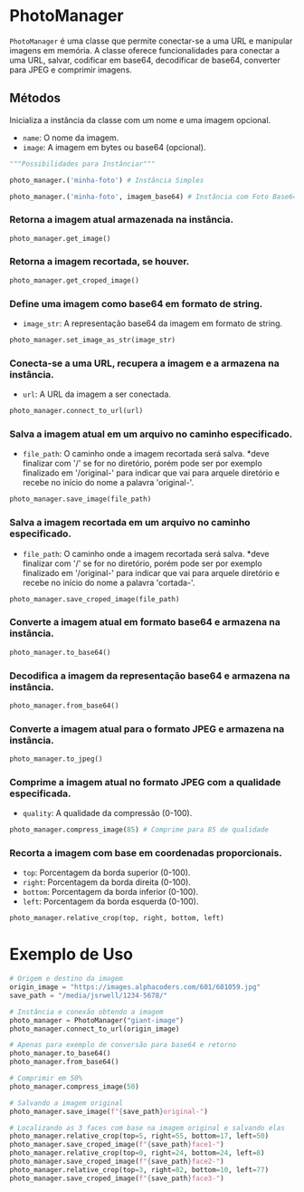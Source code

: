 # PhotoManager

`PhotoManager` é uma classe que permite conectar-se a uma URL e manipular imagens em memória. A classe oferece funcionalidades para conectar a uma URL, salvar, codificar em base64, decodificar de base64, converter para JPEG e comprimir imagens.

## Métodos

Inicializa a instância da classe com um nome e uma imagem opcional.

- `name`: O nome da imagem.
- `image`: A imagem em bytes ou base64 (opcional).

```python
"""Possibilidades para Instânciar"""

photo_manager.('minha-foto') # Instância Simples

photo_manager.('minha-foto', imagem_base64) # Instância com Foto Base64 em str
```


### Retorna a imagem atual armazenada na instância.
```python
photo_manager.get_image()
```

### Retorna a imagem recortada, se houver.
```python
photo_manager.get_croped_image()
```

### Define uma imagem como base64 em formato de string.
- `image_str`: A representação base64 da imagem em formato de string.
```python
photo_manager.set_image_as_str(image_str)
```

### Conecta-se a uma URL, recupera a imagem e a armazena na instância.
- `url`: A URL da imagem a ser conectada.
```python
photo_manager.connect_to_url(url)
```


### Salva a imagem atual em um arquivo no caminho especificado.
- `file_path`: O caminho onde a imagem recortada será salva.
  *deve finalizar com '/' se for no diretório, porém pode ser por exemplo finalizado em '/original-' para indicar que vai para arquele diretório e recebe no início do nome a palavra 'original-'.
```python
photo_manager.save_image(file_path)
```


### Salva a imagem recortada em um arquivo no caminho especificado.
- `file_path`: O caminho onde a imagem recortada será salva.
  *deve finalizar com '/' se for no diretório, porém pode ser por exemplo finalizado em '/original-' para indicar que vai para arquele diretório e recebe no início do nome a palavra 'cortada-'.
```python
photo_manager.save_croped_image(file_path)
```

### Converte a imagem atual em formato base64 e armazena na instância.
```python
photo_manager.to_base64()
```

### Decodifica a imagem da representação base64 e armazena na instância.
```python
photo_manager.from_base64()
```

### Converte a imagem atual para o formato JPEG e armazena na instância.
```python
photo_manager.to_jpeg()
```

### Comprime a imagem atual no formato JPEG com a qualidade especificada.
- `quality`: A qualidade da compressão (0-100).
```python
photo_manager.compress_image(85) # Comprime para 85 de qualidade
```

### Recorta a imagem com base em coordenadas proporcionais.
- `top`: Porcentagem da borda superior (0-100).
- `right`: Porcentagem da borda direita (0-100).
- `bottom`: Porcentagem da borda inferior (0-100).
- `left`: Porcentagem da borda esquerda (0-100).
```python
photo_manager.relative_crop(top, right, bottom, left)
```

# Exemplo de Uso
```python
# Origem e destino da imagem
origin_image = "https://images.alphacoders.com/601/601059.jpg"
save_path = "/media/jsrwell/1234-5678/"

# Instância e conexão obtendo a imagem
photo_manager = PhotoManager("giant-image")
photo_manager.connect_to_url(origin_image)

# Apenas para exemplo de conversão para base64 e retorno
photo_manager.to_base64()  
photo_manager.from_base64()

# Comprimir em 50%
photo_manager.compress_image(50)   

# Salvando a imagem original
photo_manager.save_image(f"{save_path}original-")

# Localizando as 3 faces com base na imagem original e salvando elas
photo_manager.relative_crop(top=5, right=55, bottom=17, left=50) 
photo_manager.save_croped_image(f"{save_path}face1-")
photo_manager.relative_crop(top=0, right=24, bottom=24, left=8) 
photo_manager.save_croped_image(f"{save_path}face2-")
photo_manager.relative_crop(top=3, right=82, bottom=10, left=77) 
photo_manager.save_croped_image(f"{save_path}face3-")
```
